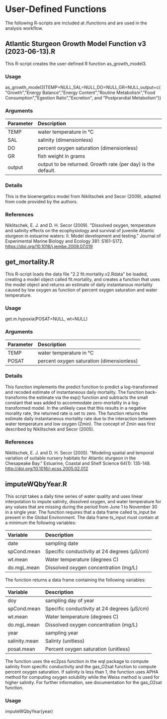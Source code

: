 
# User-Defined Functions

The following R-scripts are included at <root>/functions and are used in the analysis workflow.

## Atlantic Sturgeon Growth Model Function v3 (2023-06-13).R

This R-script creates the user-defined R function as_growth_model3.

### Usage

as_growth_model3(TEMP=NULL,SAL=NULL,DO=NULL,GR=NULL,output=c("Growth","Energy Balance","Energy Content","Routine Metabolism","Food Consumption","Egestion Ratio","Excretion", and "Postprandial Metabolism"))

### Arguments

| Parameter | Description |
| :---   |    :---                                                      |          
|TEMP    | water temperature in °C                                      |
|SAL     | salinity (dimensionless)                                     |
|DO      | percent oxygen saturation (dimensionless)                    |
|GR      | fish weight in grams                                         |
|output  | output to be returned.  Growth rate (per day) is the default.|

### Details

This is the bioenergetics model from Niklitschek and Secor (2009), adapted from code provided by the authors.

### References

Niklitschek, E. J. and D. H. Secor (2009). "Dissolved oxygen, temperature and salinity effects on the ecophysiology and survival of juvenile Atlantic sturgeon in estuarine waters: II. Model development and testing." Journal of Experimental Marine Biology and Ecology 381: S161-S172. https://doi.org/10.1016/j.jembe.2009.07.019

## get_mortality.R

This R-script loads the data file "2.2 fit.mortality.v2.Rdata" be loaded, creating a model object called fit.mortality, and creates a function that uses the model object and returns an estimate of daily instantanous mortality caused by low oxygen as function of percent oxygen saturation and water temperature.

### Usage

get.m.hypoxia(POSAT=NULL, wt=NULL)

### Arguments

| Parameter | Description |
| :---   |    :--- |          
|TEMP    | water temperature in °C | 
|POSAT   |  percent oxygen saturation (dimensionless) |

### Details

This function implements the predict function to predict a log-transformed and recoded estimate of instantaneous daily mortality. The function back-transforms the estimate via the exp() function and subtracts the small constant that was added to accommodate zero-mortality in a log-transformed model. In the unlikely case that this results in a negative morality rate, the returned rate is set to zero.  The function returns the estimate daily instantaneous mortality rate due to the interaction between water temperature and low oxygen (Zmin).  The concept of Zmin was first described by Niklitschek and Secor (2005).

### References

Niklitschek, E. J. and D. H. Secor (2005). "Modeling spatial and temporal variation of suitable nursery habitats for Atlantic sturgeon in the Chesapeake Bay." Estuarine, Coastal and Shelf Science 64(1): 135-148. http://doi.org/10.1016/j.ecss.2005.02.012

## imputeWQbyYear.R

This script takes a daily time series of water quality and uses linear interpolation to impute salinity, dissolved oxygen, and water temperature for any values that are missing during the period from June 1 to November 30 in a single year. The function requires that a data frame called ts_input be present in the Global Environment. The data frame ts_input must contain at a minimum the following variables:

| Variable | Description |
| :--- | :--- |
| date | sampling date |
| spCond.mean | Specific conductivity at 24 degrees (µS/cm) |
| wt.mean | Water temperature (degrees C) | 
| do.mgL.mean | Dissolved oxygen concentration (mg/L) |

The function returns a data frame containing the following variables:

| Variable | Description |
| :--- | :--- |
| doy | sampling day of year |
| spCond.mean | Specific conductivity at 24 degrees (µS/cm) |
| wt.mean | Water temperature (degrees C) | 
| do.mgL.mean | Dissolved oxygen concentration (mg/L) |
| year | sampling year |
| salinity.mean | Salinty (unitless) |
| posat.mean | Percent oxygen saturation (unitless) |

The function uses the ec2pss function in the wql package to compute salinity from specific conductivity and the gas_O2sat function to compute percent oxygen saturation.  If salinity is less than 1, the function uses APHA method for computing oxygen solubility while the Weiss method is used for higher salinity.  For further information, see documentation for the gas_O2sat function.






### Usage

imputeWQbyYear(year)





